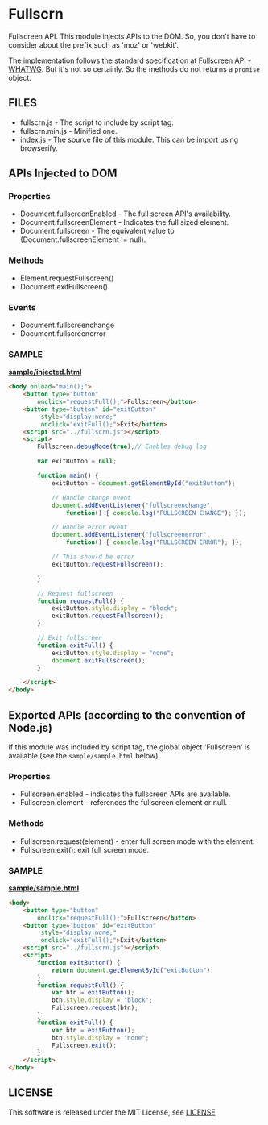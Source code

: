 Fullscrn
========

Fullscreen API.
This module injects APIs to the DOM.
So, you don't have to consider about the prefix such as 'moz' or 'webkit'.

The implementation follows the standard specification at
[Fullscreen API - WHATWG](https://fullscreen.spec.whatwg.org/).
But it's not so certainly.
So the methods do not returns a `promise` object.

FILES
-----

* fullscrn.js - The script to include by script tag.
* fullscrn.min.js - Minified one.
* index.js - The source file of this module.
This can be import using browserify.


APIs Injected to DOM
--------------------

### Properties

* Document.fullscreenEnabled - The full screen API's availability.
* Document.fullscreenElement - Indicates the full sized element.
* Document.fullscreen - The equivalent value to (Document.fullscreenElement != null).

### Methods

* Element.requestFullscreen()
* Document.exitFullscreen()

### Events

* Document.fullscreenchange
* Document.fullscreenerror

### SAMPLE

__[sample/injected.html](sample/injected.html)__

```html
<body onload="main();">
    <button type="button"
        onclick="requestFull();">Fullscreen</button>
    <button type="button" id="exitButton"
         style="display:none;"
         onclick="exitFull();">Exit</button>
    <script src="../fullscrn.js"></script>
    <script>
        Fullscreen.debugMode(true);// Enables debug log

        var exitButton = null;

        function main() {
            exitButton = document.getElementById("exitButton");

            // Handle change event
            document.addEventListener("fullscreenchange",
                function() { console.log("FULLSCREEN CHANGE"); });

            // Handle error event
            document.addEventListener("fullscreenerror",
                function() { console.log("FULLSCREEN ERROR"); });

            // This should be error
            exitButton.requestFullscreen();

        }

        // Request fullscreen
        function requestFull() {
            exitButton.style.display = "block";
            exitButton.requestFullscreen();
        }

        // Exit fullscreen
        function exitFull() {
            exitButton.style.display = "none";
            document.exitFullscreen();
        }

    </script>
</body>

```


Exported APIs (according to the convention of Node.js)
------------------------------------------------------

If this module was included by script tag, the global object 'Fullscreen'
is available (see the `sample/sample.html` below).

### Properties

* Fullscreen.enabled - indicates the fullscreen APIs are available.
* Fullscreen.element - references the fullscreen element or null.

### Methods

* Fullscreen.request(element) - enter full screen mode with the element.
* Fullscreen.exit(): exit full screen mode.


### SAMPLE

__[sample/sample.html](sample/sample.html)__

```html
<body>
    <button type="button"
        onclick="requestFull();">Fullscreen</button>
    <button type="button" id="exitButton"
         style="display:none;"
         onclick="exitFull();">Exit</button>
    <script src="../fullscrn.js"></script>
    <script>
        function exitButton() {
            return document.getElementById("exitButton");
        }
        function requestFull() {
            var btn = exitButton();
            btn.style.display = "block";
            Fullscreen.request(btn);
        }
        function exitFull() {
            var btn = exitButton();
            btn.style.display = "none";
            Fullscreen.exit();
        }
    </script>
</body>
```

LICENSE
-------

This software is released under the MIT License, see [LICENSE](LICENSE)
